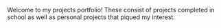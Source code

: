 Welcome to my projects portfolio! These consist of projects completed in school as well as personal projects that piqued my interest.
